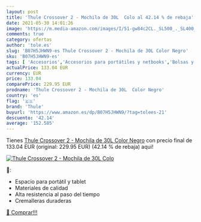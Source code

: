 ```yaml
---
layout: post
title: 'Thule Crossover 2 - Mochila de 30L  Colo al 42.14 % de rebaja'
date: 2021-05-30 14:01:26
image: 'https://m.media-amazon.com/images/I/51-gw84c2CL._SL500_._SL400_.jpg'
comments: true
category: ofertas
author: 'tole.es'
slug: 'B07H5JHWN9-es Thule Crossover 2 - Mochila de 30L Color Negro'
sku: 'B07H5JHWN9-es'
tags: [ 'Accesorios','Accesorios para portátiles y netbooks','Bolsas y fundas para portátiles y netbooks','Informática','Mochilas para portátiles y netbooks','mochila','thule', ]
actualPrice: 133.04 EUR
currency: EUR
price: 133.04
comparePrice: 229.95 EUR
prodname: 'Thule Crossover 2 - Mochila de 30L  Color Negro'
country: 'es'
flag: '🇪🇸'
brand: 'Thule'
buyurl: 'https://www.amazon.es/dp/B07H5JHWN9/?tag=tolees-21'
descuento: '42.14'
average: '152.585'
---
```


Tienes [Thule Crossover 2 - Mochila de 30L  Color Negro](https://www.amazon.es/dp/B07H5JHWN9/?tag=tolees-21) con precio final de  133.04 EUR (original: 229.95 EUR) (42.14 %  de rebaja) aqui!

[![Thule Crossover 2 - Mochila de 30L  Colo](https://m.media-amazon.com/images/I/51-gw84c2CL._SL500_._SL400_.jpg)](https://www.amazon.es/dp/B07H5JHWN9/?tag=tolees-21)

🔎:

- Espacio para portátil y tablet
- Materiales de calidad
- Alta resistencia al paso del tiempo
- Cremalleras duraderas

[🛒 Comprar!!!](https://www.amazon.es/dp/B07H5JHWN9/?tag=tolees-21)
